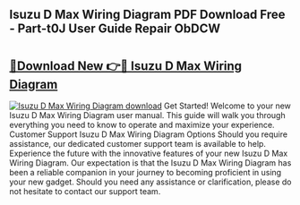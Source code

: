 ## Isuzu D Max Wiring Diagram PDF Download Free - Part-t0J User Guide Repair ObDCW

# <h2><a href="http://dfqu0bd.blite.top/?on=Isuzu+D+Max+Wiring+Diagram">🔗Download New 👉🔴 Isuzu D Max Wiring Diagram</a></h2>

[![Isuzu D Max Wiring Diagram download](https://i.imgur.com/lujVjoI.png)](http://dfqu0bd.blite.top/?on=Isuzu+D+Max+Wiring+Diagram)
Get Started! Welcome to your new Isuzu D Max Wiring Diagram user manual. This guide will walk you through everything you need to know to operate and maximize your experience. Customer Support Isuzu D Max Wiring Diagram Options Should you require assistance, our dedicated customer support team is available to help. Experience the future with the innovative features of your new Isuzu D Max Wiring Diagram. Our expectation is that the Isuzu D Max Wiring Diagram has been a reliable companion in your journey to becoming proficient in using your new gadget. Should you need any assistance or clarification, please do not hesitate to contact our support team.
